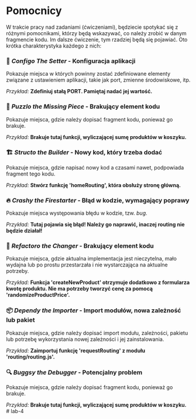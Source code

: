 # Pomocnicy

W trakcie pracy nad zadaniami (ćwiczeniami), będziecie spotykać się z różnymi pomocnikami, którzy będą wskazywać, co należy zrobić w danym fragmencie kodu. Im dalsze ćwiczenie, tym rzadziej będą się pojawiać. Oto krótka charakterystyka każdego z nich:

### 🔧 _Configo The Setter_ - **Konfiguracja aplikacji**

Pokazuje miejsca w których powinny zostać zdefiniowane elementy związane z ustawieniem aplikacji, takie jak port, zmienne środowiskowe, itp.

_Przykład:_ **Zdefiniuj stałą PORT. Pamiętaj nadać jej wartość.**

### 🧩 _Puzzlo the Missing Piece_ - **Brakujący element kodu**

Pokazuje miejsca, gdzie należy dopisać fragment kodu, ponieważ go brakuje.

_Przykład:_ **Brakuje tutaj funkcji, wyliczającej sumę produktów w koszyku.**

### 🏗 _Structo the Builder_ - **Nowy kod, który trzeba dodać**

Pokazuje miejsca, gdzie napisać nowy kod a czasami nawet, podpowiada fragment tego kodu.

_Przykład:_ **Stwórz funkcję 'homeRouting', która obsłuży stronę główną.**

### 🔥 _Crashy the Firestarter_ - **Błąd w kodzie, wymagający poprawy**

Pokazuje miejsca występowania błędu w kodzie, tzw. _bug_.

_Przykład:_ **Tutaj pojawia się błąd! Należy go naprawić, inaczej routing nie będzie działał!**

### 🔄 _Refactoro the Changer_ - **Brakujący element kodu**

Pokazuje miejsca, gdzie aktualna implementacja jest nieczytelna, mało wydajna lub po prostu przestarzała i nie wystarczająca na aktualne potrzeby.

_Przykład:_ **Funkcja 'createNewProduct' otrzymuje dodatkowo z formularza kwotę produktu. Nie ma potrzeby tworzyć cenę za pomocą 'randomizeProductPrice'.**

### 📦 _Dependy the Importer_ - **Import modułów, nowa zależność lub pakiet**

Pokazuje miejsca, gdzie należy dopisać import modułu, zależności, pakietu lub potrzebę wykorzystania nowej zależności i jej zainstalowania.

_Przykład:_ **Zaimportuj funkcję 'requestRouting' z modułu 'routing/routing.js'.**

### 🔍 _Buggsy the Debugger_ - **Potencjalny problem**

Pokazuje miejsca, gdzie należy dopisać fragment kodu, ponieważ go brakuje.

_Przykład:_ **Brakuje tutaj funkcji, wyliczającej sumę produktów w koszyku.**
#   l a b - 4  
 